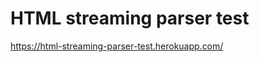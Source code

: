 HTML streaming parser test
==========================

https://html-streaming-parser-test.herokuapp.com/

